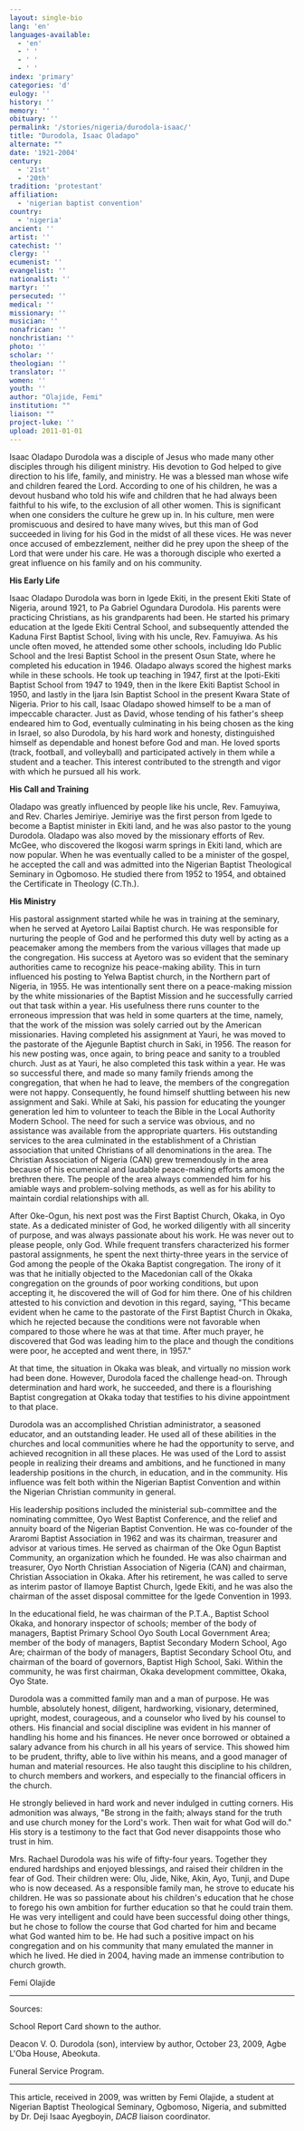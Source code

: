 ```yaml
---
layout: single-bio
lang: 'en'
languages-available:
  - 'en'
  - ' '
  - ' '
  - ' '
index: 'primary'
categories: 'd'
eulogy: ''
history: ''
memory: ''
obituary: ''
permalink: '/stories/nigeria/durodola-isaac/'
title: "Durodola, Isaac Oladapo"
alternate: ""
date: '1921-2004'
century:
  - '21st'
  - '20th'
tradition: 'protestant'
affiliation:
  - 'nigerian baptist convention'
country:
  - 'nigeria'
ancient: ''
artist: ''
catechist: ''
clergy: ''
ecumenist: ''
evangelist: ''
nationalist: ''
martyr: ''
persecuted: ''
medical: ''
missionary: ''
musician: ''
nonafrican: ''
nonchristian: ''
photo: ''
scholar: ''
theologian: ''
translator: ''
women: ''
youth: ''
author: "Olajide, Femi"
institution: ""
liaison: ""
project-luke: ''
upload: 2011-01-01
---
```




Isaac Oladapo Durodola was a disciple of Jesus who made many other disciples through his diligent ministry. His devotion to God helped to give direction to his life, family, and ministry. He was a blessed man whose wife and children feared the Lord. According to one of his children, he was a devout husband who told his wife and children that he had always been faithful to his wife, to the exclusion of all other women. This is significant when one considers the culture he grew up in. In his culture, men were promiscuous and desired to have many wives, but this man of God succeeded in living for his God in the midst of all these vices.  He was never once accused of embezzlement, neither did he prey upon the sheep of the Lord that were under his care. He was a thorough disciple who exerted a great influence on his family and on his community.

**His Early Life**

Isaac Oladapo Durodola was born in Igede Ekiti, in the present Ekiti State of Nigeria, around 1921, to Pa Gabriel Ogundara Durodola. His parents were practicing Christians, as his grandparents had been. He started his primary education at the Igede Ekiti Central School, and subsequently attended the Kaduna First Baptist School, living with his uncle, Rev. Famuyiwa. As his uncle often moved, he attended some other schools, including Ido Public School and the Iresi Baptist School in the present Osun State, where he completed his education in 1946. Oladapo always scored the highest marks while in these schools. He took up teaching in 1947, first  at the Ipoti-Ekiti Baptist School from 1947 to 1949, then in the Ikere Ekiti Baptist School in 1950, and lastly in the Ijara Isin Baptist School in the present Kwara State of Nigeria.
Prior to his call, Isaac Oladapo showed himself to be a man of impeccable character. Just as David, whose tending of his father's sheep endeared him to God, eventually culminating in his being chosen as the king in Israel, so also Durodola, by his hard work and honesty, distinguished himself as dependable and honest before God and man.  He loved sports (track, football, and volleyball) and participated actively in them while a student and a teacher. This interest contributed to the strength and vigor with which he pursued all his work.

**His Call and Training**

Oladapo was greatly influenced by people like his uncle, Rev. Famuyiwa, and Rev. Charles Jemiriye. Jemiriye was the first person from Igede to become a Baptist minister in Ekiti land, and he was also pastor to the young Durodola. Oladapo was also moved by the missionary efforts of Rev. McGee, who discovered the Ikogosi warm springs in Ekiti land, which are now popular. When he was eventually called to be a minister of the gospel, he accepted the call and was admitted into the Nigerian Baptist Theological Seminary in Ogbomoso. He studied there from 1952 to 1954, and obtained the Certificate in Theology (C.Th.).

**His Ministry**

His pastoral assignment started while he was in training at the seminary, when he served at Ayetoro Lailai Baptist church. He was responsible for nurturing the people of God and he performed this duty well by acting as a peacemaker among the members from the various villages that made up the congregation. His success at Ayetoro was so evident that the seminary authorities came to recognize his peace-making ability. This in turn influenced his posting to Yelwa Baptist church, in the Northern part of Nigeria, in 1955. He was intentionally sent there on a peace-making mission by the white missionaries of the Baptist Mission and he successfully carried out that task within a year. His usefulness there runs counter to the erroneous impression that was held in some quarters at the time, namely, that the work of the mission was solely carried out by the American missionaries.
Having completed his assignment at Yauri, he was moved to the pastorate of the Ajegunle Baptist church in Saki, in 1956. The reason for his new posting was, once again, to bring peace and sanity to a troubled church.  Just as at Yauri, he also completed this task within a year.  He was so successful there, and made so many family friends among the congregation, that when he had to leave, the members of the congregation were not happy. Consequently, he found himself shuttling between his new assignment and Saki. While at Saki, his passion for educating the younger generation led him to volunteer to teach the Bible in the Local Authority Modern School. The need for such a service was obvious, and no assistance was available from the appropriate quarters.  His outstanding services to the area culminated in the establishment of a Christian association that united Christians of all denominations in the area.  The Christian Association of Nigeria (CAN) grew tremendously in the area because of his ecumenical and laudable peace-making efforts among the brethren there. The people of the area always commended him for his amiable ways and problem-solving methods, as well as for his ability to maintain cordial relationships with all.

After Oke-Ogun, his next post was the First Baptist Church, Okaka, in Oyo state. As a dedicated minister of God, he worked diligently with all sincerity of purpose, and was always passionate about his work. He was never out to please people, only God. While frequent transfers characterized his former pastoral assignments, he spent the next thirty-three years in the service of God among the people of the Okaka Baptist congregation. The irony of it was that he initially objected to the Macedonian call of the Okaka congregation on the grounds of poor working conditions, but upon accepting it, he discovered the will of God for him there. One of his children attested to his conviction and devotion in this regard, saying, "This became evident when he came to the pastorate of the First Baptist Church in Okaka, which he rejected because the conditions were not favorable when compared to those where he was at that time. After much prayer, he discovered that God was leading him to the place and though the conditions were poor, he accepted and went there, in 1957."

At that time, the situation in Okaka was bleak, and virtually no mission work had been done. However, Durodola faced the challenge head-on. Through determination and hard work, he succeeded, and there is a flourishing Baptist congregation at Okaka today that testifies to his divine appointment to that place.

Durodola was an accomplished Christian administrator, a seasoned educator, and an outstanding leader. He used all of these abilities in the churches and local communities where he had the opportunity to serve, and achieved recognition in all these places.  He was used of the Lord to assist people in realizing their dreams and ambitions, and he functioned in many leadership positions in the church, in education, and in the community. His influence was felt both within the Nigerian Baptist Convention and within the Nigerian Christian community in general.

His leadership positions included the ministerial sub-committee and the nominating committee, Oyo West Baptist Conference, and the relief and annuity board of the Nigerian Baptist Convention.  He was co-founder of the Araromi Baptist Association in 1962 and was its chairman, treasurer and advisor at various times. He served as chairman of the Oke Ogun Baptist Community, an organization which he founded. He was also chairman and treasurer, Oyo North Christian Association of Nigeria (CAN) and chairman, Christian Association in Okaka.  After his retirement, he was called to serve as interim pastor of Ilamoye Baptist Church, Igede Ekiti, and he was also the chairman of the asset disposal committee for the Igede Convention in 1993.

In the educational field, he was chairman of the P.T.A., Baptist School Okaka, and honorary inspector of schools; member of the body of managers, Baptist Primary School Oyo South Local Government Area; member of the body of managers, Baptist Secondary Modern School, Ago Are; chairman of the body of managers, Baptist Secondary School Otu, and chairman of the board of governors, Baptist High School, Saki. Within the community, he was first chairman, Okaka development committee, Okaka, Oyo State.

Durodola was a committed family man and a man of purpose.  He was humble, absolutely honest, diligent, hardworking, visionary, determined, upright, modest, courageous, and a counselor who lived by his counsel to others. His financial and social discipline was evident in his manner of handling his home and his finances. He never once borrowed or obtained a salary advance from his church in all his years of service. This showed him to be prudent, thrifty, able to live within his means, and a good manager of human and material resources. He also taught this discipline to his children, to church members and workers, and especially to the financial officers in the church.

He strongly believed in hard work and never indulged in cutting corners. His admonition was always, "Be strong in the faith; always stand for the truth and use church money for the Lord's work. Then wait for what God will do." His story is a testimony to the fact that God never disappoints those who trust in him.

Mrs. Rachael Durodola was his wife of fifty-four years. Together they endured hardships and enjoyed blessings, and raised their children in the fear of God. Their children were: Olu, Jide, Nike, Akin, Ayo, Tunji, and Dupe who is now deceased. As a responsible family man, he strove to educate his children. He was so passionate about his children's education that he chose to forego his own ambition for further education so that he could train them. He was very intelligent and could have been successful doing other things, but he chose to follow the course that God charted for him and became what God wanted him to be. He had such a positive impact on his congregation and on his community that many emulated the manner in which he lived. He died in 2004, having made an immense contribution to church growth.

Femi Olajide

---

Sources:

School Report Card shown to the author.

Deacon V. O. Durodola (son), interview by author, October 23, 2009,  Agbe L'Oba House, Abeokuta.

Funeral Service Program.

---

This article, received in 2009, was written by Femi Olajide, a student at Nigerian Baptist Theological Seminary, Ogbomoso, Nigeria, and submitted by Dr. Deji Isaac Ayegboyin, *DACB* liaison coordinator.